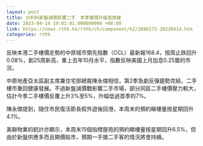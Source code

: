 ```yaml
---
layout: post
title: 分析料新盤減價影響二手　本季樓價升幅或放緩
date: 2023-04-14 19:01:01.000000000 +08:00
link: https://news.rthk.hk/rthk/ch/component/k2/1696273-20230414.htm
categories: rthk
---
```


反映本港二手樓價走勢的中原城市領先指數（CCL）最新報168.4，按周止跌回升0.08%，創25周新高，重上去年10月水平，指數反映美國上月加息0.25厘的市況。

中原地產亞太區副主席兼住宅部總裁陳永傑相信，第2季急劇反彈趨勢完結，二手樓市重回健康發展。不過新盤減價戰影響二手市場，部分同區二手樓價壓力較大，估計今季二手樓價反覆上升3%至5%，升幅低過首季的7%。

陳永傑提到，隨住市民復活節長假外遊後回港，本周末的預約睇樓量按星期回升4.1%。

美聯物業的統計亦顯示，本周末15個指標屋苑的預約睇樓量按星期回升6.5%，但由於新盤供應多而且開價貼市，預期一手搶二手客的情況將會持續。
